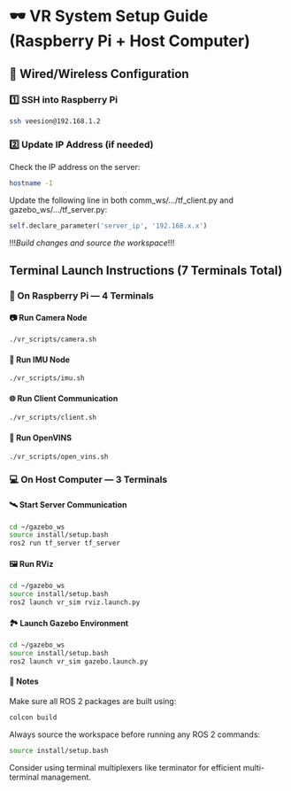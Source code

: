 # 🕶️ VR System Setup Guide (Raspberry Pi + Host Computer)

## 🔌 Wired/Wireless Configuration

### 1️⃣ SSH into Raspberry Pi
```sh
ssh veesion@192.168.1.2
```

### 2️⃣ Update IP Address (if needed)
Check the IP address on the server:
```sh
hostname -I
```
Update the following line in both comm_ws/.../tf_client.py and gazebo_ws/.../tf_server.py:
```python
self.declare_parameter('server_ip', '192.168.x.x')
```
!!!*Build changes and source the workspace*!!!
## Terminal Launch Instructions (7 Terminals Total)
### 🍓 On Raspberry Pi — 4 Terminals
#### 📷 Run Camera Node
```sh
./vr_scripts/camera.sh
```
#### 📡 Run IMU Node
```sh
./vr_scripts/imu.sh
```
#### 🌐 Run Client Communication
```sh
./vr_scripts/client.sh
```
#### 🧠 Run OpenVINS
```sh
./vr_scripts/open_vins.sh
```
### 💻 On Host Computer — 3 Terminals
#### 🛰️ Start Server Communication
```sh
cd ~/gazebo_ws
source install/setup.bash
ros2 run tf_server tf_server
```
#### 🖼️ Run RViz
```sh
cd ~/gazebo_ws
source install/setup.bash
ros2 launch vr_sim rviz.launch.py
```
#### 🏞️ Launch Gazebo Environment
```sh
cd ~/gazebo_ws
source install/setup.bash
ros2 launch vr_sim gazebo.launch.py
```
#### 📝 Notes
Make sure all ROS 2 packages are built using:
```sh
colcon build
```
Always source the workspace before running any ROS 2 commands:
```sh
source install/setup.bash

```
Consider using terminal multiplexers like terminator for efficient multi-terminal management.





